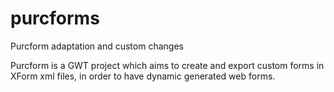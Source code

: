 # purcforms
Purcform adaptation and custom changes 

Purcform is a GWT project which aims to create and export custom forms in XForm xml files, in order to have dynamic generated web forms. 
